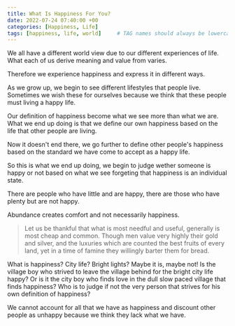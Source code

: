```yaml
---
title: What Is Happiness For You?
date: 2022-07-24 07:40:00 +00
categories: [Happiness, Life]
tags: [happiness, life, world]     # TAG names should always be lowercase
---
```


We all have a different world view due to our different experiences of life. What each of us derive meaning and value from varies.

Therefore we experience happiness and express it in different ways.

As we grow up, we begin to see different lifestyles that people live. Sometimes we wish these for ourselves because we think that these people must living a happy life.

Our definition of happiness become what we see more than what we are. What we end up doing is that we define our own happiness based on the life that other people are living.

Now it doesn't end there, we go further to define other people's happiness based on the standard we have come to accept as a happy life.

So this is what we end up doing, we begin to judge wether someone is happy or not based on what we see forgeting that happiness is an individual state.

There are people who have little and are happy, there are those who have plenty but are not happy.

Abundance creates comfort and not necessarily happiness.

> Let us be thankful that what is most needful and useful, generally is most cheap and common. Though men value very highly their gold and silver, and the luxuries which are counted the best fruits of every land, yet in a time of famine they willingly barter them for bread.

What is happiness? City life? Bright lights? Maybe it is, maybe not! Is the village boy who strived to leave the village behind for the bright city life happy? Or is it the city boy who finds love in the dull slow paced village that finds happiness? Who is to judge if not the very person that strives for his own definition of happiness?

We cannot account for all that we have as happiness and discount other people as unhappy because we think they lack what we have.


